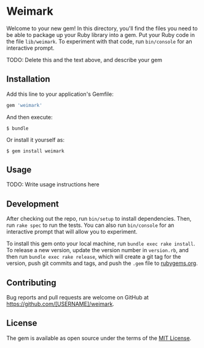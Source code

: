 # Weimark

Welcome to your new gem! In this directory, you'll find the files you need to be able to package up your Ruby library into a gem. Put your Ruby code in the file `lib/weimark`. To experiment with that code, run `bin/console` for an interactive prompt.

TODO: Delete this and the text above, and describe your gem

## Installation

Add this line to your application's Gemfile:

```ruby
gem 'weimark'
```

And then execute:

    $ bundle

Or install it yourself as:

    $ gem install weimark

## Usage

TODO: Write usage instructions here

## Development

After checking out the repo, run `bin/setup` to install dependencies. Then, run `rake spec` to run the tests. You can also run `bin/console` for an interactive prompt that will allow you to experiment.

To install this gem onto your local machine, run `bundle exec rake install`. To release a new version, update the version number in `version.rb`, and then run `bundle exec rake release`, which will create a git tag for the version, push git commits and tags, and push the `.gem` file to [rubygems.org](https://rubygems.org).

## Contributing

Bug reports and pull requests are welcome on GitHub at https://github.com/[USERNAME]/weimark.

## License

The gem is available as open source under the terms of the [MIT License](https://opensource.org/licenses/MIT).
